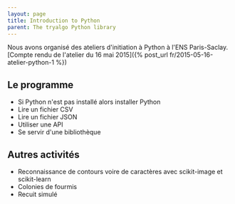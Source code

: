 ```yaml
---
layout: page
title: Introduction to Python
parent: The tryalgo Python library
---
```


Nous avons organisé des ateliers d'initiation à Python à l'ENS Paris-Saclay.  
[Compte rendu de l'atelier du 16 mai 2015]({% post_url fr/2015-05-16-atelier-python-1 %})

## Le programme

- Si Python n'est pas installé alors installer Python
- Lire un fichier CSV
- Lire un fichier JSON
- Utiliser une API
- Se servir d'une bibliothèque

## Autres activités

- Reconnaissance de contours voire de caractères avec scikit-image et scikit-learn
- Colonies de fourmis
- Recuit simulé
